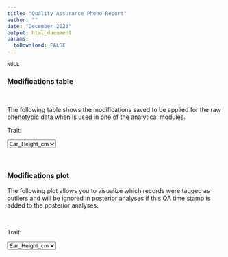 ```yaml
---
title: "Quality Assurance Pheno Report"
author: ""
date: "December 2023"
output: html_document
params:
  toDownload: FALSE
---
```







```
NULL
```


### Modifications table
<p>&nbsp;</p>

The following table shows the modifications saved to be applied for the raw phenotypic data when is used in one of the analytical modules.

<!--html_preserve--><div class="form-group shiny-input-container">
<label class="control-label" id="qaRawApp_1-traitQa-label" for="qaRawApp_1-traitQa">Trait:</label>
<div>
<select id="qaRawApp_1-traitQa" class="shiny-input-select"><option value="Ear_Height_cm" selected>Ear_Height_cm</option></select>
<script type="application/json" data-for="qaRawApp_1-traitQa" data-nonempty="">{"plugins":["selectize-plugin-a11y"]}</script>
</div>
</div><!--/html_preserve-->


<!--html_preserve--><div class="datatables html-widget html-widget-output shiny-report-size html-fill-item" id="qaRawApp_1-outc44dcf6e55cf46e3" style="width:100%;height:auto;"></div><!--/html_preserve-->



<p>&nbsp;</p>

### Modifications plot

The following plot allows you to visualize which records were tagged as outliers and will be ignored in posterior analyses if this QA time stamp is added to the posterior analyses.

<p>&nbsp;</p>

<!--html_preserve--><div class="form-group shiny-input-container">
<label class="control-label" id="qaRawApp_1-traitQaBox-label" for="qaRawApp_1-traitQaBox">Trait:</label>
<div>
<select id="qaRawApp_1-traitQaBox" class="shiny-input-select"><option value="Ear_Height_cm" selected>Ear_Height_cm</option></select>
<script type="application/json" data-for="qaRawApp_1-traitQaBox" data-nonempty="">{"plugins":["selectize-plugin-a11y"]}</script>
</div>
</div><!--/html_preserve-->

<!--html_preserve--><div class="shiny-plot-output html-fill-item" id="qaRawApp_1-out48021236ed222ab9" style="width:100%;height:400px;"></div><!--/html_preserve-->









